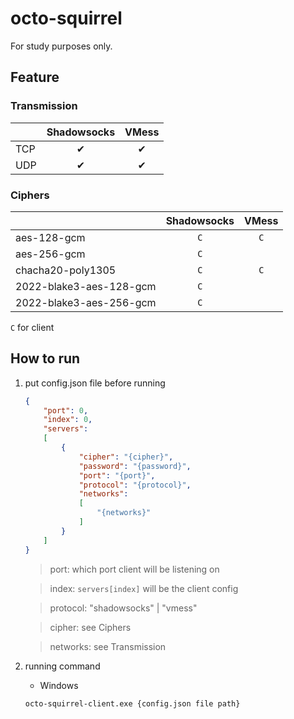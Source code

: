 # octo-squirrel

For study purposes only.

## Feature
### Transmission
|     | Shadowsocks | VMess |
|:----|:-----------:|:-----:|
| TCP |      ✔      |   ✔   |
| UDP |      ✔      |   ✔   |

### Ciphers
|                         | Shadowsocks |  VMess  |
|:------------------------|:-----------:|:-------:|
| aes-128-gcm             |     `C`     |   `C`   |
| aes-256-gcm             |     `C`     |         |
| chacha20-poly1305       |     `C`     |   `C`   |
| 2022-blake3-aes-128-gcm |     `C`     |         |
| 2022-blake3-aes-256-gcm |     `C`     |         |

`C` for client

## How to run
1. put config.json file before running

    ```json
    {
        "port": 0,
        "index": 0,
        "servers":
        [
            {
                "cipher": "{cipher}",
                "password": "{password}",
                "port": "{port}",
                "protocol": "{protocol}",
                "networks":
                [
                    "{networks}"
                ]
            }
        ]
    }
    ```
    > port: which port client will be listening on

    > index: `servers[index]` will be the client config

    > protocol: "shadowsocks" | "vmess"

    > cipher: see Ciphers

    > networks: see Transmission

2. running command

    * Windows

    ```cmd
    octo-squirrel-client.exe {config.json file path}
    ```
